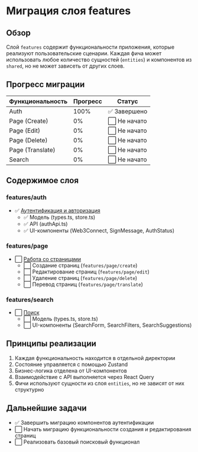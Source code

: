 # Миграция слоя features

## Обзор

Слой `features` содержит функциональности приложения, которые реализуют пользовательские сценарии.
Каждая фича может использовать любое количество сущностей (`entities`) и компонентов из `shared`, но не может зависеть от других слоев.

## Прогресс миграции

| Функциональность | Прогресс | Статус                                  |
|------------------|----------|------------------------------------------|
| Auth             | 100%     | ✅ Завершено                              |
| Page (Create)    | 0%       | ⬜ Не начато                             |
| Page (Edit)      | 0%       | ⬜ Не начато                             |
| Page (Delete)    | 0%       | ⬜ Не начато                             |
| Page (Translate) | 0%       | ⬜ Не начато                             |
| Search           | 0%       | ⬜ Не начато                             |

## Содержимое слоя

### features/auth
- ✅ [Аутентификация и авторизация](./auth.md)
  - ✅ Модель (types.ts, store.ts)
  - ✅ API (authApi.ts)
  - ✅ UI-компоненты (Web3Connect, SignMessage, AuthStatus)

### features/page
- ⬜ [Работа со страницами](./page.md)
  - ⬜ Создание страниц (`features/page/create`)
  - ⬜ Редактирование страниц (`features/page/edit`)
  - ⬜ Удаление страниц (`features/page/delete`)
  - ⬜ Перевод страниц (`features/page/translate`)

### features/search
- ⬜ [Поиск](./search.md)
  - ⬜ Модель (types.ts, store.ts)
  - ⬜ UI-компоненты (SearchForm, SearchFilters, SearchSuggestions)

## Принципы реализации

1. Каждая функциональность находится в отдельной директории
2. Состояние управляется с помощью Zustand
3. Бизнес-логика отделена от UI-компонентов
4. Взаимодействие с API выполняется через React Query
5. Фичи используют сущности из слоя `entities`, но не зависят от них структурно

## Дальнейшие задачи

- ✅ Завершить миграцию компонентов аутентификации
- ⬜ Начать миграцию функциональности создания и редактирования страниц
- ⬜ Реализовать базовый поисковый функционал 